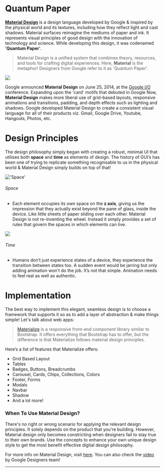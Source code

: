 # Quantum Paper

[**Material Design**][1] is a design language developed by Google & inspired by the physical world and its textures, including how they reflect light and cast shadows. Material surfaces reimagine the mediums of paper and ink.  It represents visual principles of good design with the innovation of technology and science. While developing this design, it was codenamed '**Quantum Paper**'.

> Material Design is a unified system that combines theory, resources, and tools for crafting digital experiences.
Here, **Material** is the metaphor! Designers from Google refer to it as 'Quantum Paper'.

![](https://i2.wp.com/pbiswas101.files.wordpress.com/2018/07/material_design.jpg?ssl=1&w=450)

Google announced **Material Design** on June 25, 2014, at the [Google I/O][2] conference. Expanding upon the 'card' motifs that debuted in Google Now, **Material Design** makes more liberal use of grid-based layouts, responsive animations and transitions, padding, and depth effects such as lighting and shadows. Google developed Material Design to create a consistent visual language for all of their products viz. Gmail, Google Drive, Youtube, Hangouts, Photos, etc.

# Design Principles

The design philosophy simply began with creating a robust, minimal UI that utilises both **space** and **time** as elements of design. The history of GUI’s has been one of trying to replicate something recognisable to us in the physical world & Material Design simply builds on top of that!

!['Space'](https://i2.wp.com/pbiswas101.files.wordpress.com/2018/07/material-numbers1.png?ssl=1&w=450)

###### *Space*

- Each element occupies its own space on the **z axis**, giving us the impression that they actually exist beyond the pane of glass, inside the device. Like little sheets of paper sliding over each other. Material Design is not re-inventing the wheel. Instead it simply provides a set of rules that govern the spaces in which elements can live.

![](https://i1.wp.com/pbiswas101.files.wordpress.com/2018/07/quantum_paper.gif?ssl=1&w=450)

###### *Time*

- Humans don’t just experience states of a device, they experience the transition between states too. A sudden event would be jarring but only adding animation won't do the job. It’s not that simple. Animation needs to feel real as well as authentic.

# Implementation

The best way to implement this elegant, seamless design is to choose a framework that supports it so as to add a layer of abstraction & make things simple! Let's talk about web apps: 

> [Materialize][3] is a responsive front-end component library similar to Bootstrap. It offers everything that Bootstrap has to offer, but the difference is that Materialize follows material design principles.

Here’s a list of features that Materialize offers:

- Grid Based Layout
- Tables
- Badges, Buttons, Breadcrumbs
- Carousel, Cards, Chips, Collections, Colors
- Footer, Forms
- Modals
- Navbar
- Shadow
- And a lot more!

### When To Use Material Design?

There's no right or wrong scenario for applying the relevant design principles. It solely depends on the product that you're building. However, Material design only becomes constricting when designers fail to stay true to their own brands. Use the concepts to enhance your own unique design style to get the most benefit effective digital design philosophy.

For more info on Material Design, visit [here][4]. You can also check the [video][5] by Google Designers team!

------------

[1]: https://en.wikipedia.org/wiki/Material_Design
[2]: https://www.google.com/events/io
[3]: https://materializecss.com/
[4]: https://material.io
[5]: https://www.youtube.com/watch?v=rrT6v5sOwJg
